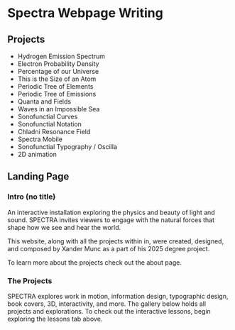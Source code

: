 # Spectra Webpage Writing 

## Projects
- Hydrogen Emission Spectrum 
- Electron Probability Density 
- Percentage of our Universe
- This is the Size of an Atom
- Periodic Tree of Elements
- Periodic Tree of Emissions
- Quanta and Fields 
- Waves in an Impossible Sea 
- Sonofunctial Curves 
- Sonofunctial Notation 
- Chladni Resonance Field
- Spectra Mobile 
- Sonofunctial Typography / Oscilla
- 2D animation 

## Landing Page 

### Intro (no title)
An interactive installation exploring the physics and beauty of light and sound. SPECTRA invites viewers to engage with the natural forces that shape how we see and hear the world.

This website, along with all the projects within in, were created, designed, and composed by Xander Munc as a part of his 2025 degree project.

To learn more about the projects check out the about page.

### The Projects 
SPECTRA explores work in motion, information design, typographic design, book covers, 3D, interactivity, and more. The gallery below holds all projects and explorations. To check out the interactive lessons, begin exploring the lessons tab above.
